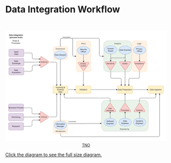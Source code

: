 # Data Integration Workflow

</br>

<p align = "center">
<a href=".\_static\img\dataintegration.png">
<img src=".\_static\img\dataintegration.png" width="740" />
</br>
<small>TNO</small>
</p>

Click the diagram to see the full size diagram.
